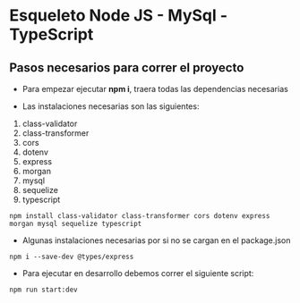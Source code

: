 # Esqueleto Node JS - MySql - TypeScript

## Pasos necesarios para correr el proyecto

* Para empezar ejecutar __npm i__, traera todas las dependencias necesarias

* Las instalaciones necesarias son las siguientes:

1. class-validator 
2. class-transformer 
3. cors 
4. dotenv
5. express
6. morgan
7. mysql
8. sequelize
9. typescript

```
npm install class-validator class-transformer cors dotenv express morgan mysql sequelize typescript
```

* Algunas instalaciones necesarias por si no se cargan en el package.json
```
npm i --save-dev @types/express
```
* Para ejecutar en desarrollo debemos correr el siguiente script:
```
npm run start:dev
```